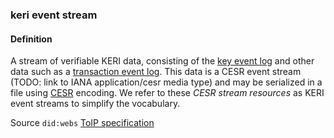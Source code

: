 ### keri event stream

<h4>Definition</h4><p>A stream of verifiable KERI data, consisting of the <a href="key-event-log">key event log</a> and other data such as a <a href="transaction-event-log">transaction event log</a>. This data is a CESR event stream (TODO: link to IANA application/cesr media type) and may be serialized in a file using <a href="composable-event-streaming-representation">CESR</a> encoding. We refer to these <em>CESR stream resources</em> as KERI event streams to simplify the vocabulary.</p><p>Source <code>did:webs</code> <a href="https://trustoverip.github.io/tswg-did-method-webs-specification/index.html">ToIP specification</a></p>